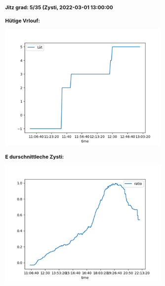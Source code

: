 ### Jitz grad: 5/35 (Zysti, 2022-03-01 13:00:00

### Hütige Vrlouf:
![Graph](Today.png)

### E durschnittleche Zysti:
![Graph](Zysti.png)